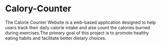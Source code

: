 # Calory-Counter
The Calorie Counter Website is a web-based application designed to help users track their daily calorie intake and alse count the calories burned during exercises.The primary goal of this project is to promote healthy eating habits and facilitate better dietary choices.
